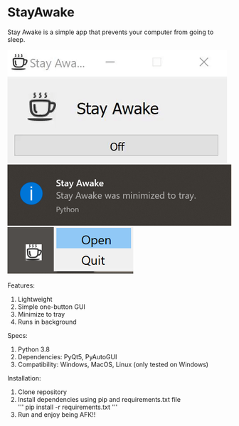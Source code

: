 # StayAwake  
Stay Awake is a simple app that prevents your computer from going to sleep.  
  
![](app.gif)  
![](trayMessage.png)  
![](trayMenu.png)  
  
Features:  
  1) Lightweight  
  2) Simple one-button GUI  
  3) Minimize to tray  
  4) Runs in background  
  
Specs:  
  1) Python 3.8  
  2) Dependencies: PyQt5, PyAutoGUI  
  3) Compatibility: Windows, MacOS, Linux (only tested on Windows)  

Installation:  
  1) Clone repository  
  2) Install dependencies using pip and requirements.txt file  
  '''
  pip install -r requirements.txt
  '''
  3) Run and enjoy being AFK!!  
